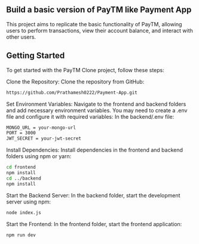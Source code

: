 
## Build a basic version of PayTM like Payment App

This project aims to replicate the basic functionality of PayTM, allowing users to perform transactions, view their account balance, and interact with other users.

## Getting Started
To get started with the PayTM Clone project, follow these steps:

Clone the Repository: Clone the repository from GitHub:

```bash
https://github.com/Prathamesh0222/Payment-App.git
```

Set Environment Variables: Navigate to the frontend and backend folders and add necessary environment variables. You may need to create a .env file and configure it with required variables: In the backend/.env file:

```bash
MONGO_URL = your-mongo-url
PORT = 3000
JWT_SECRET = your-jwt-secret
```

Install Dependencies: Install dependencies in the frontend and backend folders using npm or yarn:

```bash
cd frontend
npm install
cd ../backend
npm install
```

Start the Backend Server: In the backend folder, start the development server using npm:

```bash
node index.js
```

Start the Frontend: In the frontend folder, start the frontend application:

```bash
npm run dev
```
